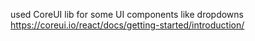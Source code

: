 used CoreUI lib for some UI components like dropdowns
https://coreui.io/react/docs/getting-started/introduction/